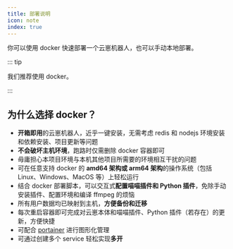 ```yaml
---
title: 部署说明
icon: note
index: true
---
```


你可以使用 docker 快速部署一个云崽机器人，也可以手动本地部署。

::: tip

我们推荐使用 docker。

:::

## 为什么选择 docker？

- **开箱即用**的云崽机器人，近乎一键安装，无需考虑 redis 和 nodejs 环境安装和依赖安装、项目更新等问题
- **不会破坏主机环境**，跑路时仅需删除 docker 容器即可
- 毋庸担心本项目环境与本机其他项目所需要的环境相互干扰的问题
- 可在任意支持 docker 的 **amd64 架构或 arm64 架构**的操作系统（包括 Linux、Windows、MacOS 等）上轻松运行
- 结合 docker 部署脚本，可以交互式**配置喵喵插件和 Python 插件**，免除手动安装插件、配置环境和编译 ffmpeg 的烦恼
- 所有用户数据均已映射到主机，**方便备份和迁移**
- 每次重启容器即可完成对云崽本体和喵喵插件、Python 插件（若存在）的更新，方便快捷
- 可配合 [portainer](https://www.portainer.io/) 进行图形化管理
- 可通过创建多个 service 轻松实现**多开**
